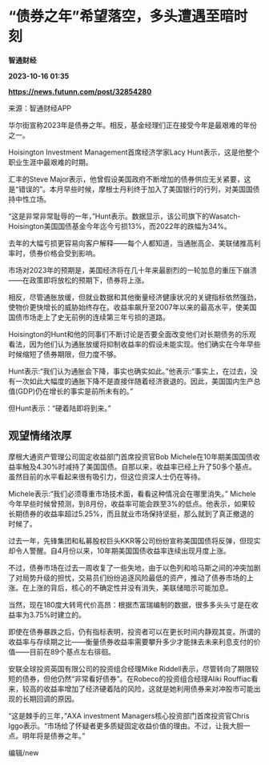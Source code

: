 # “债券之年”希望落空，多头遭遇至暗时刻
**智通财经**

**2023-10-16 01:35**

**https://news.futunn.com/post/32854280**

来源：智通财经APP

华尔街宣称2023年是债券之年。相反，基金经理们正在接受今年是最艰难的年份之一。

Hoisington Investment Management首席经济学家Lacy Hunt表示，这是他整个职业生涯中最艰难的时期。

汇丰的Steve Major表示，他曾假设美国政府不断增加的债券供应无关紧要，这是“错误的”。本月早些时候，摩根士丹利终于加入了美国银行的行列，对美国国债持中性立场。

“这是非常非常耻辱的一年，”Hunt表示。数据显示，该公司旗下的Wasatch-Hoisington美国国债基金今年迄今亏损13%，而2022年的跌幅为34%。

去年的大幅亏损更容易向客户解释——每个人都知道，当通胀高企、美联储推高利率时，债券价格会受到影响。

市场对2023年的预期是，美国经济将在几十年来最剧烈的一轮加息的重压下崩溃——在政策即将放松的预期下，债券将上涨。

相反，尽管通胀放缓，但就业数据和其他衡量经济健康状况的关键指标依然强劲，使物价更快增长的威胁始终存在。收益率飙升至2007年以来的最高水平，使美国国债市场走上了史无前例的连续第三年亏损的道路。

Hoisington的Hunt和他的同事们不断讨论是否要全面改变他们对长期债务的乐观看法，因为他们认为通胀放缓将抑制收益率的假设未能实现。他们确实在今年早些时候缩短了债券期限，但力度不够。

Hunt表示:“我们认为通胀会下降，事实也确实如此。”他表示:“事实上，在过去，没有一次如此大幅度的通胀下降不是直接伴随着经济衰退的。因此，美国国内生产总值(GDP)仍在增长的事实是前所未有的。”

但Hunt表示：“硬着陆即将到来。”

观望情绪浓厚
------

摩根大通资产管理公司固定收益部门首席投资官Bob Michele在10年期美国国债收益率触及4.30%时减持了美国国债。自那以来，收益率已经上升了50多个基点。虽然目前的水平看起来很有吸引力，但这位资深人士仍在等待。

Michele表示:“我们必须尊重市场技术面，看看这种情况会在哪里消失。” Michele今年早些时候曾预测，到8月份，收益率可能会跌至3%的低点。他表示，如果较长期债券的收益率超过5.25%，而且就业市场保持坚挺，那么就到了真正撤退的时候了。

过去一年，先锋集团和私募股权巨头KKR等公司纷纷宣称美国国债将反弹，但现实却令人警醒。自4月份以来，10年期美国国债收益率连续出现月度上涨。

不过，债券市场在过去一周收复了一些失地，由于以色列和哈马斯之间的冲突加剧了对局势升级的担忧，交易员们纷纷追逐风险最低的资产，推动了债券市场的上涨。在上涨的背后，核心的不确定性并没有消失，美联储暗示可能加息。

当然，现在180度大转弯代价高昂：根据杰富瑞编制的数据，很多多头头寸是在收益率为3.75%时建立的。

即使在债券暴跌之后，仍有指标表明，投资者可以在更长时间内静观其变。所谓的收益率与存续期之比——衡量债券收益率需要攀升多少才能抹去未来利息支付的价值——目前在89个基点左右徘徊。

安联全球投资英国有限公司的投资组合经理Mike Riddell表示，尽管转向了期限较短的债券，但他仍然“非常看好债券”。在Robeco的投资组合经理Aliki Rouffiac看来，较高的收益率增加了经济硬着陆的风险，这就是她利用债券来对冲股市可能出现的长期回调的原因。

“这是棘手的三年，”AXA investment Managers核心投资部门首席投资官Chris Iggo表示。“市场给了怀疑者更多质疑固定收益价值的理由。不过，让我大胆一点。明年将是债券之年。”

编辑/new